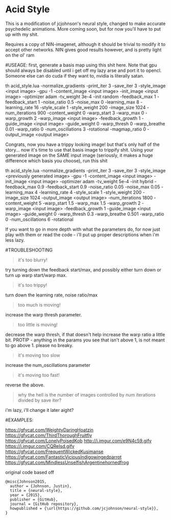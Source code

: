 # Acid Style

This is a modification of jcjohnson's neural style, changed to make accurate psychedelic animations. More coming soon, but for now you'll have to put up with my shit.

Requires a copy of NIN-imagenet, although it should be trivial to modify it to accept other networks. NIN gives good results however, and is pretty light on the ol' ram

#USEAGE:
first, generate a basis map using this shit here. Note that gpu should always be disabled until i get off my lazy arse and port it to opencl. Someone else can do cuda if they want to, nvidia is literally satan.

th acid_style.lua -normalize_gradients -print_iter 3 -save_iter 3 -style_image \<input image>  -gpu -1 -content_image \<input image> -init_image \<input image> -optimizer adam -tv_weight 3e-4 -init random -feedback_max 1 -feedback_start 1 -noise_ratio 0.5 -noise_max 0 -learning_max 8 -learning_rate 16 -style_scale 1 -style_weight 200 -image_size 1024 -num_iterations 900 -content_weight 0 -warp_start 3 -warp_max 0 -warp_growth 2 -warp_image \<input image> -feedback_growth 1 -guide_image \<input image> -guide_weight 0 -warp_thresh 0 -warp_breathe 0.01 -warp_ratio 0 -num_oscillations 3 -rotational -magmap_ratio 0 -output_image \<output image> 

Congrats, now you have a trippy looking image! but that's only half of the story... now it's time to use that basis image to trippify shit. Using your generated image on the SAME input image (seriously, it makes a huge difference which basis you choose), run this shit

th acid_style.lua -normalize_gradients -print_iter 3 -save_iter 3 -style_image \<previously generated image>  -gpu -1 -content_image \<input image> -init_image \<input image> -optimizer adam -tv_weight 5e-4 -init hybrid -feedback_max 0.9 -feedback_start 0.9 -noise_ratio 0.05 -noise_max 0.05 -learning_max 4 -learning_rate 4 -style_scale 1 -style_weight 200 -image_size 1024 -output_image \<output image> -num_iterations 1800 -content_weight 5 -warp_start 1.5 -warp_max 1.5 -warp_growth 2 -warp_image \<input image> -feedback_growth 1 -guide_image \<input image> -guide_weight 0 -warp_thresh 0.3 -warp_breathe 0.501 -warp_ratio 0 -num_oscillations 6 -rotational

If you want to go in more depth with what the parameters do, for now just play with them or read the code - i'll put up proper descriptions when i'm less lazy.

#TROUBLESHOOTING
> it's too blurry!

try turning down the feedback start/max, and possibly either turn down or turn up warp start/warp max.
  
> it's too trippy!

turn down the learning rate, noise ratio/max

> too much is moving!

increase the warp thresh parameter.

> too little is moving!

decrease the warp thresh, if that doesn't help increase the warp ratio a little bit. PROTIP - anything in the params you see that isn't above 1, is not meant to go above 1. please no breaky.

> it's moving too slow

increase the num_oscillations parameter

> it's moving too fast!

reverse the above.

> why the hell is the number of images controlled by num iterations divided by save iter?

i'm lazy, i'll change it later aight?

  
#EXAMPLES:

https://gfycat.com/WeightyDaringHoatzin
https://gfycat.com/ThirdThoroughFruitfly
https://gfycat.com/LonelyPoisedKob
http://i.imgur.com/e9N4c59.gifv
https://i.imgur.com/CQReIsd.gifv
https://gfycat.com/FrequentWickedKusimanse
https://gfycat.com/FantasticViciousIndigowingedparrot
https://gfycat.com/MindlessUnselfishArgentinehornedfrog



original code based off
```
@misc{Johnson2015,
  author = {Johnson, Justin},
  title = {neural-style},
  year = {2015},
  publisher = {GitHub},
  journal = {GitHub repository},
  howpublished = {\url{https://github.com/jcjohnson/neural-style}},
}
```
